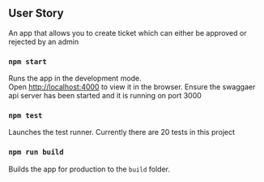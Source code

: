 
## User Story
An app that allows you to create ticket which can either be approved or rejected by an admin

### `npm start`

Runs the app in the development mode.<br />
Open [http://localhost:4000](http://localhost:4000) to view it in the browser.
Ensure the swaggaer api server has been started and it is running on port 3000


### `npm test`
Launches the test runner. Currently there are 20 tests in this project <br />

### `npm run build`

Builds the app for production to the `build` folder.<br />

